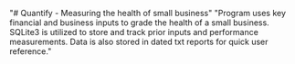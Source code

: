 "# Quantify - Measuring the health of small business" 
"Program uses key financial and business inputs to grade the health of a small business. SQLite3 is utilized to store and track prior inputs and performance measurements. Data is also stored in dated txt reports for quick user reference."

